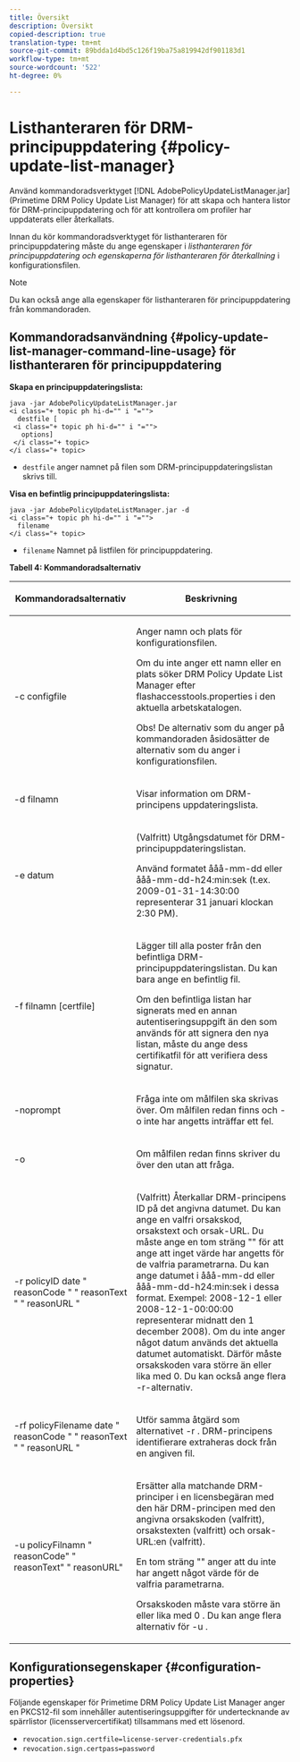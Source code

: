 ```yaml
---
title: Översikt
description: Översikt
copied-description: true
translation-type: tm+mt
source-git-commit: 89bdda1d4bd5c126f19ba75a819942df901183d1
workflow-type: tm+mt
source-wordcount: '522'
ht-degree: 0%

---
```



# Listhanteraren för DRM-principuppdatering {#policy-update-list-manager}

Använd kommandoradsverktyget [!DNL AdobePolicyUpdateListManager.jar] (Primetime DRM Policy Update List Manager) för att skapa och hantera listor för DRM-principuppdatering och för att kontrollera om profiler har uppdaterats eller återkallats.

Innan du kör kommandoradsverktyget för listhanteraren för principuppdatering måste du ange egenskaper i *listhanteraren för principuppdatering och egenskaperna för listhanteraren för återkallning* i konfigurationsfilen.

>[!NOTE]
>
>Du kan också ange alla egenskaper för listhanteraren för principuppdatering från kommandoraden.

## Kommandoradsanvändning {#policy-update-list-manager-command-line-usage} för listhanteraren för principuppdatering

**Skapa en principuppdateringslista:**

```
java -jar AdobePolicyUpdateListManager.jar  
<i class="+ topic ph hi-d="" i "="">
  destfile [ 
 <i class="+ topic ph hi-d="" i "="">
   options]  
 </i class="+ topic> 
</i class="+ topic>
```

* `destfile` anger namnet på filen som DRM-principuppdateringslistan skrivs till.

**Visa en befintlig principuppdateringslista:**

```
java -jar AdobePolicyUpdateListManager.jar -d  
<i class="+ topic ph hi-d="" i "="">
  filename 
</i class="+ topic>
```

* `filename` Namnet på listfilen för principuppdatering.

**Tabell 4: Kommandoradsalternativ**

<table frame="all" colsep="1" rowsep="1" class="+ topic/table adobe-d/table " id="table_ghb_jqy_n4">  
 <thead class="- topic/thead "> 
  <tr rowsep="1" class="- topic/row "> 
   <th colname="1" class="- topic/entry entry"> <p class="- topic/p ">Kommandoradsalternativ </p> </th> 
   <th colname="2" class="- topic/entry entry"> <p class="- topic/p ">Beskrivning </p> </th> 
  </tr> 
 </thead>
 <tbody class="- topic/tbody "> 
  <tr rowsep="1" class="- topic/row "> 
   <td colname="1" class="- topic/entry "> <span class="+ topic/ph pr-d/codeph codeph"> -c configfile  </span> </td> 
   <td colname="2" class="- topic/entry "> <p class="- topic/p ">Anger namn och plats för konfigurationsfilen. </p> <p class="- topic/p ">Om du inte anger ett namn eller en plats söker DRM Policy Update List Manager efter <span class="filepath"> flashaccesstools.properties </span> i den aktuella arbetskatalogen. </p> <p>Obs!  De alternativ som du anger på kommandoraden åsidosätter de alternativ som du anger i konfigurationsfilen. </p> </td> 
  </tr> 
  <tr rowsep="1" class="- topic/row "> 
   <td colname="1" class="- topic/entry "> <p class="- topic/p "> <span class="+ topic/ph pr-d/codeph codeph"> -d filnamn  </span> </p> </td> 
   <td colname="2" class="- topic/entry "> <p class="- topic/p ">Visar information om DRM-principens uppdateringslista. </p> </td> 
  </tr> 
  <tr rowsep="1" class="- topic/row "> 
   <td colname="1" class="- topic/entry "> <span class="+ topic/ph pr-d/codeph codeph"> -e datum  </span> </td> 
   <td colname="2" class="- topic/entry "> <p>(Valfritt) Utgångsdatumet för DRM-principuppdateringslistan. </p> <p>Använd formatet <span class="+ topic/ph pr-d/codeph codeph"> ååå-mm-dd </span> eller <span class="+ topic/ph pr-d/codeph codeph"> ååå-mm-dd-h24:min:sek </span> (t.ex. 2009-01-31-14:30:00 representerar 31 januari klockan 2:30 PM). </p> </td> 
  </tr> 
  <tr rowsep="1" class="- topic/row "> 
   <td colname="1" class="- topic/entry "> <span class="+ topic/ph pr-d/codeph codeph"> -f filnamn [certfile]  </span> </td> 
   <td colname="2" class="- topic/entry "> <p class="- topic/p ">Lägger till alla poster från den befintliga DRM-principuppdateringslistan. Du kan bara ange en befintlig fil. </p> <p class="- topic/p ">Om den befintliga listan har signerats med en annan autentiseringsuppgift än den som används för att signera den nya listan, måste du ange dess certifikatfil för att verifiera dess signatur. </p> </td> 
  </tr> 
  <tr rowsep="1" class="- topic/row "> 
   <td colname="1" class="- topic/entry "> <span class="+ topic/ph pr-d/codeph codeph"> -noprompt  </span> </td> 
   <td colname="2" class="- topic/entry "> <p class="- topic/p ">Fråga inte om målfilen ska skrivas över. Om målfilen redan finns och <span class="codeph"> -o </span> inte har angetts inträffar ett fel. </p> </td> 
  </tr> 
  <tr rowsep="1" class="- topic/row "> 
   <td colname="1" class="- topic/entry "> <span class="codeph"> -o  </span> </td> 
   <td colname="2" class="- topic/entry "> <p class="- topic/p ">Om målfilen redan finns skriver du över den utan att fråga. </p> </td> 
  </tr> 
  <tr rowsep="1" class="- topic/row "> 
   <td colname="1" class="- topic/entry "> <span class="+ topic/ph pr-d/codeph codeph"> -r policyID  </span> <span class="+ topic/ph pr-d/codeph codeph"> date  </span> "  <span class="+ topic/ph pr-d/codeph codeph"> reasonCode  </span>" "  <span class="+ topic/ph pr-d/codeph codeph"> reasonText  </span>" "  <span class="+ topic/ph pr-d/codeph codeph"> reasonURL  </span>" </td> 
   <td colname="2" class="- topic/entry "> <p class="- topic/p ">(Valfritt) Återkallar DRM-principens ID på det angivna datumet. Du kan ange en valfri orsakskod, orsakstext och orsak-URL. Du måste ange en tom sträng "" för att ange att inget värde har angetts för de valfria parametrarna. Du kan ange datumet i <span class="+ topic/ph pr-d/codeph codeph"> ååå-mm-dd </span> eller <span class="+ topic/ph pr-d/codeph codeph"> ååå-mm-dd-h24:min:sek </span> i dessa format. Exempel: 2008-12-1 eller 2008-12-1-00:00:00 representerar midnatt den 1 december 2008). Om du inte anger något datum används det aktuella datumet automatiskt. Därför måste orsakskoden vara större än eller lika med 0. Du kan också ange flera -r-alternativ. </p> </td> 
  </tr> 
  <tr rowsep="1" class="- topic/row "> 
   <td colname="1" class="- topic/entry "> <p class="- topic/p ">-rf <span class="+ topic/ph pr-d/codeph codeph"> policyFilename </span> <span class="+ topic/ph pr-d/codeph codeph"> date </span> " <span class="+ topic/ph pr-d/codeph codeph"> reasonCode </span>" " <span class="+ topic/ph pr-d/codeph codeph"> reasonText </span>" " <span class="+ topic/ph pr-d/codeph codeph"> reasonURL </span>" </p> </td> 
   <td colname="2" class="- topic/entry "> <p class="- topic/p ">Utför samma åtgärd som alternativet <span class="codeph"> -r </span>. DRM-principens identifierare extraheras dock från en angiven fil. </p> </td> 
  </tr> 
  <tr rowsep="0" class="- topic/row "> 
   <td colname="1" class="- topic/entry "> <span class="codeph"> -u policyFilnamn " reasonCode" " reasonText" " reasonURL"  </span> </td> 
   <td colname="2" class="- topic/entry "> <p>Ersätter alla matchande DRM-principer i en licensbegäran med den här DRM-principen med den angivna orsakskoden (valfritt), orsakstexten (valfritt) och orsak-URL:en (valfritt). </p> <p>En tom sträng "" anger att du inte har angett något värde för de valfria parametrarna. </p> <p>Orsakskoden måste vara större än eller lika med <span class="codeph"> 0 </span>. Du kan ange flera alternativ för <span class="codeph"> -u </span>. </p> </td> 
  </tr> 
 </tbody> 
</table>

## Konfigurationsegenskaper {#configuration-properties}

Följande egenskaper för Primetime DRM Policy Update List Manager anger en PKCS12-fil som innehåller autentiseringsuppgifter för undertecknande av spärrlistor (licensservercertifikat) tillsammans med ett lösenord.

* `revocation.sign.certfile=license-server-credentials.pfx`
* `revocation.sign.certpass=password`